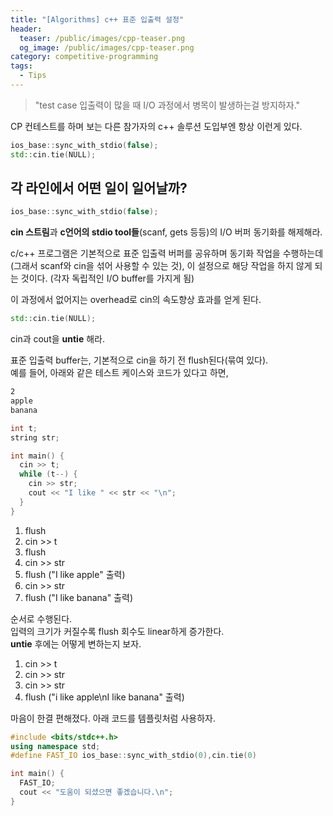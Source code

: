 ```yaml
---
title: "[Algorithms] c++ 표준 입출력 설정"
header:
  teaser: /public/images/cpp-teaser.png
  og_image: /public/images/cpp-teaser.png
category: competitive-programming
tags:
  - Tips
---
```


> "test case 입출력이 많을 때 I/O 과정에서 병목이 발생하는걸 방지하자."

CP 컨테스트를 하며 보는 다른 참가자의 c++ 솔루션 도입부엔 항상 이런게 있다.

```cpp
ios_base::sync_with_stdio(false);
std::cin.tie(NULL);
```

## 각 라인에서 어떤 일이 일어날까?

```cpp
ios_base::sync_with_stdio(false);
```

**cin 스트림**과 **c언어의 stdio tool들**(scanf, gets 등등)의 I/O 버퍼 동기화를 해제해라.

c/c++ 프로그램은 기본적으로 표준 입출력 버퍼를 공유하며 동기화 작업을 수행하는데(그래서 scanf와 cin을 섞어 사용할 수 있는 것), 이 설정으로 해당 작업을 하지 않게 되는 것이다.
(각자 독립적인 I/O buffer를 가지게 됨)

이 과정에서 없어지는 overhead로 cin의 속도향상 효과를 얻게 된다.

```cpp
std::cin.tie(NULL);
```

cin과 cout을 **untie** 해라.

표준 입출력 buffer는, 기본적으로 cin을 하기 전 flush된다(묶여 있다).  
예를 들어, 아래와 같은 테스트 케이스와 코드가 있다고 하면,

```bash
2
apple
banana
```

```cpp
int t;
string str;

int main() {
  cin >> t;
  while (t--) {
    cin >> str;
    cout << "I like " << str << "\n";
  }
}
```

1. flush
2. cin >> t
3. flush
4. cin >> str
5. flush ("I like apple" 출력)
6. cin >> str
7. flush ("I like banana" 출력)

순서로 수행된다.  
입력의 크기가 커질수록 flush 회수도 linear하게 증가한다.  
**untie** 후에는 어떻게 변하는지 보자.

1. cin >> t
2. cin >> str
3. cin >> str
4. flush ("i like apple\nI like banana" 출력)

마음이 한결 편해졌다. 아래 코드를 템플릿처럼 사용하자.

```cpp
#include <bits/stdc++.h>
using namespace std;
#define FAST_IO ios_base::sync_with_stdio(0),cin.tie(0)

int main() {
  FAST_IO;
  cout << "도움이 되셨으면 좋겠습니다.\n";
}
```
